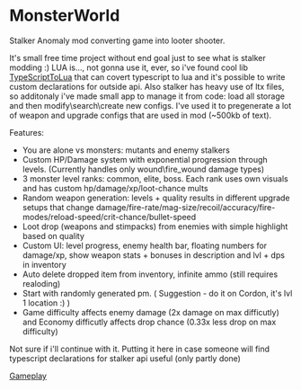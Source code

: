 # MonsterWorld
Stalker Anomaly mod converting game into looter shooter.

It's small free time project without end goal just to see what is stalker modding :) 
LUA is..., not gonna use it, ever, so i've found cool lib [TypeScriptToLua](https://typescripttolua.github.io/docs/getting-started) that can covert typescript to lua and it's possible to write custom declarations for outside api. 
Also stalker has heavy use of ltx files, so additonaly i've made small app to manage it from code: load all storage and then modify\search\create new configs. I've used it to pregenerate a lot of weapon and upgrade configs that are used in mod (~500kb of text). 

Features:
- You are alone vs monsters: mutants and enemy stalkers
- Custom HP/Damage system with exponential progression through levels. (Currently handles only wound\fire_wound damage types) 
- 3 monster level ranks: common, elite, boss. Each rank uses own visuals and has custom hp/damage/xp/loot-chance mults
- Random weapon generation: levels + quality results in different upgrade setups that change damage/fire-rate/mag-size/recoil/accuracy/fire-modes/reload-speed/crit-chance/bullet-speed
- Loot drop (weapons and stimpacks) from enemies with simple highlight based on quality 
- Custom UI: level progress, enemy health bar, floating numbers for damage/xp, show weapon stats + bonuses in description and lvl + dps in inventory
- Auto delete dropped item from inventory, infinite ammo (still requires realoding)
- Start with randomly generated pm. ( Suggestion - do it on Cordon, it's lvl 1 location :) )
- Game difficulty affects enemy damage (2x damage on max difficutly) and Economy difficutly affects drop chance (0.33x less drop on max difficulty)

Not sure if i'll continue with it. Putting it here in case someone will find typescript declarations for stalker api useful (only partly done)

[Gameplay](https://youtu.be/Den6uAioD3Q)
